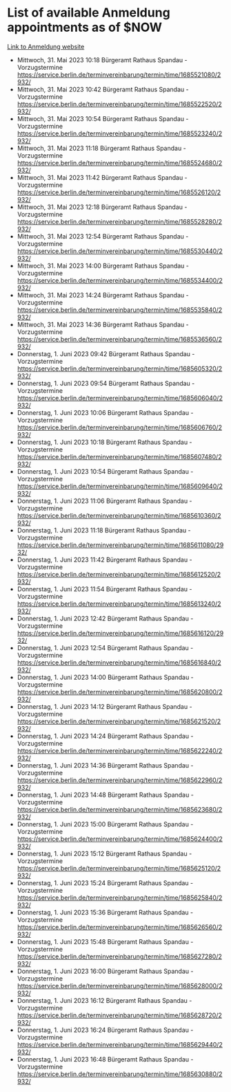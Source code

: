 # List of available Anmeldung appointments as of $NOW
[Link to Anmeldung website](https://service.berlin.de/terminvereinbarung/termin/tag.php?termin=1&anliegen[]=120686&dienstleisterlist=122210,122217,327316,122219,327312,122227,327314,122231,327346,122243,327348,122254,122252,329742,122260,329745,122262,329748,122271,327278,122273,327274,122277,327276,330436,122280,327294,122282,327290,122284,327292,122291,327270,122285,327266,122286,327264,122296,327268,150230,329760,122297,327286,122294,327284,122312,329763,122314,329775,122304,327330,122311,327334,122309,327332,317869,122281,327352,122279,329772,122283,122276,327324,122274,327326,122267,329766,122246,327318,122251,327320,122257,327322,122208,327298,122226,327300&herkunft=http%3A%2F%2Fservice.berlin.de%2Fdienstleistung%2F120686%2F)
- Mittwoch, 31. Mai 2023 10:18 Bürgeramt Rathaus Spandau - Vorzugstermine https://service.berlin.de/terminvereinbarung/termin/time/1685521080/2932/
- Mittwoch, 31. Mai 2023 10:42 Bürgeramt Rathaus Spandau - Vorzugstermine https://service.berlin.de/terminvereinbarung/termin/time/1685522520/2932/
- Mittwoch, 31. Mai 2023 10:54 Bürgeramt Rathaus Spandau - Vorzugstermine https://service.berlin.de/terminvereinbarung/termin/time/1685523240/2932/
- Mittwoch, 31. Mai 2023 11:18 Bürgeramt Rathaus Spandau - Vorzugstermine https://service.berlin.de/terminvereinbarung/termin/time/1685524680/2932/
- Mittwoch, 31. Mai 2023 11:42 Bürgeramt Rathaus Spandau - Vorzugstermine https://service.berlin.de/terminvereinbarung/termin/time/1685526120/2932/
- Mittwoch, 31. Mai 2023 12:18 Bürgeramt Rathaus Spandau - Vorzugstermine https://service.berlin.de/terminvereinbarung/termin/time/1685528280/2932/
- Mittwoch, 31. Mai 2023 12:54 Bürgeramt Rathaus Spandau - Vorzugstermine https://service.berlin.de/terminvereinbarung/termin/time/1685530440/2932/
- Mittwoch, 31. Mai 2023 14:00 Bürgeramt Rathaus Spandau - Vorzugstermine https://service.berlin.de/terminvereinbarung/termin/time/1685534400/2932/
- Mittwoch, 31. Mai 2023 14:24 Bürgeramt Rathaus Spandau - Vorzugstermine https://service.berlin.de/terminvereinbarung/termin/time/1685535840/2932/
- Mittwoch, 31. Mai 2023 14:36 Bürgeramt Rathaus Spandau - Vorzugstermine https://service.berlin.de/terminvereinbarung/termin/time/1685536560/2932/
- Donnerstag, 1. Juni 2023 09:42 Bürgeramt Rathaus Spandau - Vorzugstermine https://service.berlin.de/terminvereinbarung/termin/time/1685605320/2932/
- Donnerstag, 1. Juni 2023 09:54 Bürgeramt Rathaus Spandau - Vorzugstermine https://service.berlin.de/terminvereinbarung/termin/time/1685606040/2932/
- Donnerstag, 1. Juni 2023 10:06 Bürgeramt Rathaus Spandau - Vorzugstermine https://service.berlin.de/terminvereinbarung/termin/time/1685606760/2932/
- Donnerstag, 1. Juni 2023 10:18 Bürgeramt Rathaus Spandau - Vorzugstermine https://service.berlin.de/terminvereinbarung/termin/time/1685607480/2932/
- Donnerstag, 1. Juni 2023 10:54 Bürgeramt Rathaus Spandau - Vorzugstermine https://service.berlin.de/terminvereinbarung/termin/time/1685609640/2932/
- Donnerstag, 1. Juni 2023 11:06 Bürgeramt Rathaus Spandau - Vorzugstermine https://service.berlin.de/terminvereinbarung/termin/time/1685610360/2932/
- Donnerstag, 1. Juni 2023 11:18 Bürgeramt Rathaus Spandau - Vorzugstermine https://service.berlin.de/terminvereinbarung/termin/time/1685611080/2932/
- Donnerstag, 1. Juni 2023 11:42 Bürgeramt Rathaus Spandau - Vorzugstermine https://service.berlin.de/terminvereinbarung/termin/time/1685612520/2932/
- Donnerstag, 1. Juni 2023 11:54 Bürgeramt Rathaus Spandau - Vorzugstermine https://service.berlin.de/terminvereinbarung/termin/time/1685613240/2932/
- Donnerstag, 1. Juni 2023 12:42 Bürgeramt Rathaus Spandau - Vorzugstermine https://service.berlin.de/terminvereinbarung/termin/time/1685616120/2932/
- Donnerstag, 1. Juni 2023 12:54 Bürgeramt Rathaus Spandau - Vorzugstermine https://service.berlin.de/terminvereinbarung/termin/time/1685616840/2932/
- Donnerstag, 1. Juni 2023 14:00 Bürgeramt Rathaus Spandau - Vorzugstermine https://service.berlin.de/terminvereinbarung/termin/time/1685620800/2932/
- Donnerstag, 1. Juni 2023 14:12 Bürgeramt Rathaus Spandau - Vorzugstermine https://service.berlin.de/terminvereinbarung/termin/time/1685621520/2932/
- Donnerstag, 1. Juni 2023 14:24 Bürgeramt Rathaus Spandau - Vorzugstermine https://service.berlin.de/terminvereinbarung/termin/time/1685622240/2932/
- Donnerstag, 1. Juni 2023 14:36 Bürgeramt Rathaus Spandau - Vorzugstermine https://service.berlin.de/terminvereinbarung/termin/time/1685622960/2932/
- Donnerstag, 1. Juni 2023 14:48 Bürgeramt Rathaus Spandau - Vorzugstermine https://service.berlin.de/terminvereinbarung/termin/time/1685623680/2932/
- Donnerstag, 1. Juni 2023 15:00 Bürgeramt Rathaus Spandau - Vorzugstermine https://service.berlin.de/terminvereinbarung/termin/time/1685624400/2932/
- Donnerstag, 1. Juni 2023 15:12 Bürgeramt Rathaus Spandau - Vorzugstermine https://service.berlin.de/terminvereinbarung/termin/time/1685625120/2932/
- Donnerstag, 1. Juni 2023 15:24 Bürgeramt Rathaus Spandau - Vorzugstermine https://service.berlin.de/terminvereinbarung/termin/time/1685625840/2932/
- Donnerstag, 1. Juni 2023 15:36 Bürgeramt Rathaus Spandau - Vorzugstermine https://service.berlin.de/terminvereinbarung/termin/time/1685626560/2932/
- Donnerstag, 1. Juni 2023 15:48 Bürgeramt Rathaus Spandau - Vorzugstermine https://service.berlin.de/terminvereinbarung/termin/time/1685627280/2932/
- Donnerstag, 1. Juni 2023 16:00 Bürgeramt Rathaus Spandau - Vorzugstermine https://service.berlin.de/terminvereinbarung/termin/time/1685628000/2932/
- Donnerstag, 1. Juni 2023 16:12 Bürgeramt Rathaus Spandau - Vorzugstermine https://service.berlin.de/terminvereinbarung/termin/time/1685628720/2932/
- Donnerstag, 1. Juni 2023 16:24 Bürgeramt Rathaus Spandau - Vorzugstermine https://service.berlin.de/terminvereinbarung/termin/time/1685629440/2932/
- Donnerstag, 1. Juni 2023 16:48 Bürgeramt Rathaus Spandau - Vorzugstermine https://service.berlin.de/terminvereinbarung/termin/time/1685630880/2932/
